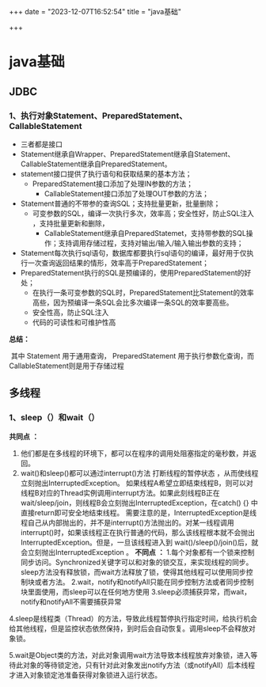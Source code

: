 +++
date = "2023-12-07T16:52:54"
title = "java基础"

+++
# 						java基础

## JDBC

### 1、执行对象Statement、PreparedStatement、CallableStatement

* 三者都是接口
* Statement继承自Wrapper、PreparedStatement继承自Statement、CallableStatement继承自PreparedStatement。
* statement接口提供了执行语句和获取结果的基本方法；
  * PreparedStatement接口添加了处理IN参数的方法；
    * CallableStatement接口添加了处理OUT参数的方法；
* Statement普通的不带参的查询SQL；支持批量更新，批量删除；
  * 可变参数的SQL，编译一次执行多次，效率高；安全性好，防止SQL注入	，支持批量更新和删除，
    * CallableStatement继承自PreparedStatemet，支持带参数的SQL操作；支持调用存储过程，支持对输出/输入/输入输出参数的支持；
* Statement每次执行sql语句，数据库都要执行sql语句的编译，最好用于仅执行一次查询返回结果的情形，效率高于PreparedStatement；
* PreparedStatement执行的SQL是预编译的，使用PreparedStatement的好处；
  * 在执行一条可变参数的SQL时，PreparedStatement比Statement的效率高些，因为预编译一条SQL会比多次编译一条SQL的效率要高些。
  * 安全性高，防止SQL注入
  * 代码的可读性和可维护性高



**总结：**

​	其中 Statement 用于通用查询， PreparedStatement 用于执行参数化查询，而 CallableStatement则是用于存储过程

## 多线程

### 1、sleep（）和wait（）

**共同点** **：** 
1. 他们都是在多线程的环境下，都可以在程序的调用处阻塞指定的毫秒数，并返回。 
2. wait()和sleep()都可以通过interrupt()方法 打断线程的暂停状态 ，从而使线程立刻抛出InterruptedException。 
如果线程A希望立即结束线程B，则可以对线程B对应的Thread实例调用interrupt方法。如果此刻线程B正在wait/sleep/join，则线程B会立刻抛出InterruptedException，在catch() {} 中直接return即可安全地结束线程。 
需要注意的是，InterruptedException是线程自己从内部抛出的，并不是interrupt()方法抛出的。对某一线程调用 interrupt()时，如果该线程正在执行普通的代码，那么该线程根本就不会抛出InterruptedException。但是，一旦该线程进入到 wait()/sleep()/join()后，就会立刻抛出InterruptedException 。 
**不同点** **：** 
1.每个对象都有一个锁来控制同步访问。Synchronized关键字可以和对象的锁交互，来实现线程的同步。 
sleep方法没有释放锁，而wait方法释放了锁，使得其他线程可以使用同步控制块或者方法。 
2.wait，notify和notifyAll只能在同步控制方法或者同步控制块里面使用，而sleep可以在任何地方使用 
3.sleep必须捕获异常，而wait，notify和notifyAll不需要捕获异常 

4.sleep是线程类（Thread）的方法，导致此线程暂停执行指定时间，给执行机会给其他线程，但是监控状态依然保持，到时后会自动恢复。调用sleep不会释放对象锁。

5.wait是Object类的方法，对此对象调用wait方法导致本线程放弃对象锁，进入等待此对象的等待锁定池，只有针对此对象发出notify方法（或notifyAll）后本线程才进入对象锁定池准备获得对象锁进入运行状态。